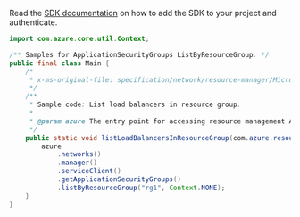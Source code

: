 Read the [SDK documentation](https://github.com/Azure/azure-sdk-for-java/blob/azure-resourcemanager_2.11.0/sdk/resourcemanager/azure-resourcemanager/README.md) on how to add the SDK to your project and authenticate.

```java
import com.azure.core.util.Context;

/** Samples for ApplicationSecurityGroups ListByResourceGroup. */
public final class Main {
    /*
     * x-ms-original-file: specification/network/resource-manager/Microsoft.Network/stable/2021-05-01/examples/ApplicationSecurityGroupList.json
     */
    /**
     * Sample code: List load balancers in resource group.
     *
     * @param azure The entry point for accessing resource management APIs in Azure.
     */
    public static void listLoadBalancersInResourceGroup(com.azure.resourcemanager.AzureResourceManager azure) {
        azure
            .networks()
            .manager()
            .serviceClient()
            .getApplicationSecurityGroups()
            .listByResourceGroup("rg1", Context.NONE);
    }
}
```
